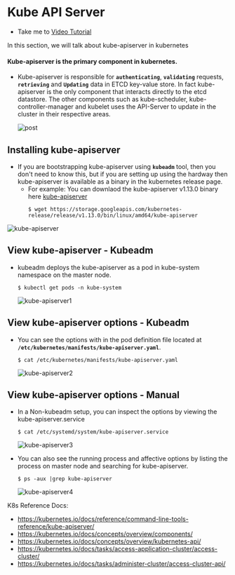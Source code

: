 # Kube API Server
  - Take me to [Video Tutorial](https://kodekloud.com/courses/539883/lectures/9808163)
  
In this section, we will talk about kube-apiserver in kubernetes

#### Kube-apiserver is the primary component in kubernetes.
- Kube-apiserver is responsible for **`authenticating`**, **`validating`** requests, **`retrieving`** and **`Updating`** data in ETCD key-value store. In fact kube-apiserver is the only component that interacts directly to the etcd datastore. The other components such as kube-scheduler, kube-controller-manager and kubelet uses the API-Server to update in the cluster in their respective areas.
  
  ![post](../../images/post.PNG)
  
## Installing kube-apiserver

- If you are bootstrapping kube-apiserver using **`kubeadm`** tool, then you don't need to know this, but if you are setting up using the hardway then kube-apiserver is available as a binary in the kubernetes release page.
  - For example: You can downlaod the kube-apiserver v1.13.0 binary here [kube-apiserver](https://storage.googleapis.com/kubernetes-release/release/v1.13.0/bin/linux/amd64/kube-apiserver)
    ```
    $ wget https://storage.googleapis.com/kubernetes-release/release/v1.13.0/bin/linux/amd64/kube-apiserver
    ```
 
 ![kube-apiserver](../../images/kube-apiserver.PNG)
 
## View kube-apiserver - Kubeadm
- kubeadm deploys the kube-apiserver as a pod in kube-system namespace on the master node.
  ```
  $ kubectl get pods -n kube-system
  ```
   
  ![kube-apiserver1](../../images/kube-apiserver1.PNG)
   
## View kube-apiserver options - Kubeadm
- You can see the options with in the pod definition file located at **`/etc/kubernetes/manifests/kube-apiserver.yaml`**. 
  ```
  $ cat /etc/kubernetes/manifests/kube-apiserver.yaml
  ```
  
  ![kube-apiserver2](../../images/kube-apiserver2.PNG)
   
## View kube-apiserver options - Manual
- In a Non-kubeadm setup, you can inspect the options by viewing the kube-apiserver.service
  ```
  $ cat /etc/systemd/system/kube-apiserver.service
  ```
  
  ![kube-apiserver3](../../images/kube-apiserver3.PNG)
   
- You can also see the running process and affective options by listing the process on master node and searching for kube-apiserver.
  ```
  $ ps -aux |grep kube-apiserver
  ```
  ![kube-apiserver4](../../images/kube-apiserver4.PNG)

K8s Reference Docs:
- https://kubernetes.io/docs/reference/command-line-tools-reference/kube-apiserver/
- https://kubernetes.io/docs/concepts/overview/components/
- https://kubernetes.io/docs/concepts/overview/kubernetes-api/
- https://kubernetes.io/docs/tasks/access-application-cluster/access-cluster/
- https://kubernetes.io/docs/tasks/administer-cluster/access-cluster-api/
